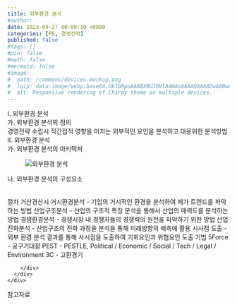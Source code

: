 ```yaml
---
title: 외부환경 분석
#author: 
date: 2023-09-27 00:00:10 +0800
categories: [PE, 경영전략]
published: false
#tags: []
#pin: false
#math: false
#mermaid: false
#image:
#  path: /commons/devices-mockup.png
#  lqip: data:image/webp;base64,UklGRpoAAABXRUJQVlA4WAoAAAAQAAAADwAABwAAQUxQSDIAAAARL0AmbZurmr57yyIiqE8oiG0bejIYEQTgqiDA9vqnsUSI6H+oAERp2HZ65qP/VIAWAFZQOCBCAAAA8AEAnQEqEAAIAAVAfCWkAALp8sF8rgRgAP7o9FDvMCkMde9PK7euH5M1m6VWoDXf2FkP3BqV0ZYbO6NA/VFIAAAA
#  alt: Responsive rendering of Chirpy theme on multiple devices.
---
```


<div class="post-wrap">
  <div class="para">
    <div class="para-title">
      I. 외부환경 분석
    </div>
    <div class="para-cntnt">
      <div class="para">
        <div class="para-title">
          가. 외부환경 분석의 정의
        </div>
        <div class="para-cntnt">
            경영전략 수립시 직간접적 영향을 미치는 외부적인 요인을 분석하고 대응위한 분석방법
        </div>
      </div>
    </div>
  </div>
  
  <div class="para">
    <div class="para-title">
      II. 외부환경 분석
    </div>
    <div class="para-cntnt">
      <div class="para">
        <div class="para-title">
          가. 외부환경 분석의 아키텍처
        </div>
        <div class="para-cntnt">
          <figure class="post-figure">
            <img src="/assets/img/posts/외부환경-분석.png" alt="외부환경 분석">
<!--            <figcaption>Source: Unveiling the Metaverse: Exploring Emerging Trends, Multifaceted Perspectives, and Future Challenges</figcaption>-->
          </figure>
        </div>
      </div>
      <div class="para">
        <div class="para-title">
          나. 외부환경 분석의 구성요소
        </div>
        <div class="para-cntnt">
          <table class="post-table">
          </table>
          절차 거산경산시
  거시환경분석 - 기업의 거시적인 환경을 분석하여 메가 트렌드를 파악하는 방법
  산업구조분석 - 산업의 구조적 특징 분석을 통해서 산업의 매력도를 분석하는 방법 
  경쟁환경분석 - 경쟁시장 내 경쟁자들의 경쟁력의 원천을 파악하기 위한 방법  
  산업진화분석 - 산업구조의 진화 과정을 분석을 통해 미래방향의 예측에 활용
  시사점 도출 - 외부 환경 분석 결과를 통해 사시점을 도출하여 기회요인과 위협요인 도출
기법
  5Force - 공구기대잠
  PEST - PESTLE, Political / Economic / Social / Tech / Legal / Environment
  3C - 고환경기

        </div>
      </div>
    </div>
  </div>

  <div class="refr-wrap">
    <div class="refr-title">
        참고자료
    </div>
    <ol class="refr-list">
    <!--    <li>(나현식, 최대선) <a target="_blank" href="https://scienceon.kisti.re.kr/commons/util/originalView.do?cn=JAKO202225948430499&oCn=JAKO202225948430499&dbt=JAKO&journal=NJOU00291864">메타버스 보안 위협 요소 및 대응 방안 검토</a></li>-->
    <!--    <li>(M. Uddin, S. Manickam, H. Ullah, M. Obaidat and A. Dandoush) <a target="_blank" href="https://ieeexplore.ieee.org/abstract/document/10138386">Unveiling the Metaverse: Exploring Emerging Trends, Multifaceted Perspectives, and Future Challenges</a></li>-->
    </ol>
  </div>
</div>

